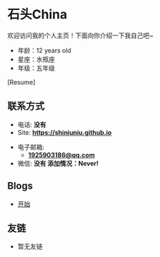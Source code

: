 # 石头China

欢迎访问我的个人主页！下面向你介绍一下我自己吧\~

- 年龄：12 years old
- 星座：水瓶座
- 年级：五年级

[Resume]

<!-- .slide -->

## 联系方式

- 电话: **没有**
- Site: **<https://shiniuniu.github.io>**

<!-- .slide vertical=true -->

- 电子邮箱:
  - **[1925903186@qq.com](mailto:1925903186@qq.com)**
- 微信: **没有 添加情况：Never!**

<!-- .slide -->

## Blogs

- [开始](https://shiniuniu.github.io/_posts/start.md)

<!-- .slide -->

## 友链

- 暂无友链
